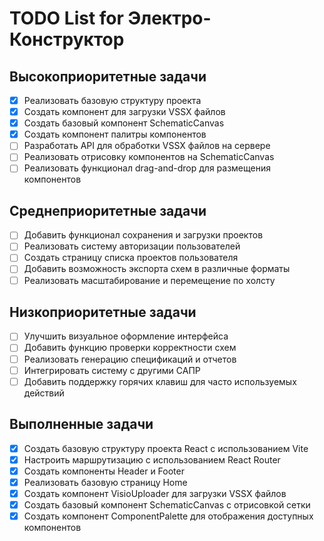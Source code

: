 # TODO List for Электро-Конструктор

## Высокоприоритетные задачи
- [x] Реализовать базовую структуру проекта
- [x] Создать компонент для загрузки VSSX файлов
- [x] Создать базовый компонент SchematicCanvas
- [x] Создать компонент палитры компонентов
- [ ] Разработать API для обработки VSSX файлов на сервере
- [ ] Реализовать отрисовку компонентов на SchematicCanvas
- [ ] Реализовать функционал drag-and-drop для размещения компонентов

## Среднеприоритетные задачи
- [ ] Добавить функционал сохранения и загрузки проектов
- [ ] Реализовать систему авторизации пользователей
- [ ] Создать страницу списка проектов пользователя
- [ ] Добавить возможность экспорта схем в различные форматы
- [ ] Реализовать масштабирование и перемещение по холсту

## Низкоприоритетные задачи
- [ ] Улучшить визуальное оформление интерфейса
- [ ] Добавить функцию проверки корректности схем
- [ ] Реализовать генерацию спецификаций и отчетов
- [ ] Интегрировать систему с другими САПР
- [ ] Добавить поддержку горячих клавиш для часто используемых действий

## Выполненные задачи
- [x] Создать базовую структуру проекта React с использованием Vite
- [x] Настроить маршрутизацию с использованием React Router
- [x] Создать компоненты Header и Footer
- [x] Реализовать базовую страницу Home
- [x] Создать компонент VisioUploader для загрузки VSSX файлов
- [x] Создать базовый компонент SchematicCanvas с отрисовкой сетки
- [x] Создать компонент ComponentPalette для отображения доступных компонентов